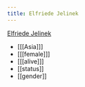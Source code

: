 ```yaml
---
title: Elfriede Jelinek
---
```


[Elfriede Jelinek]([https://wedge.ontomatica.io/Nobel-Prize-Winners_-_19-09-05/Wedge?q=facet_13:1/facet_18:1/facet_33:62&group=facet_18&index=1)

* [[[Asia]]]
* [[[female]]]
* [[[alive]]]
* [[status]]
* [[gender]]
